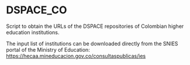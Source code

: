 # DSPACE_CO
Script to obtain the URLs of the DSPACE repositories of Colombian higher education institutions.

The input list of institutions can be downloaded directly from the SNIES portal of the Ministry of Education: https://hecaa.mineducacion.gov.co/consultaspublicas/ies
